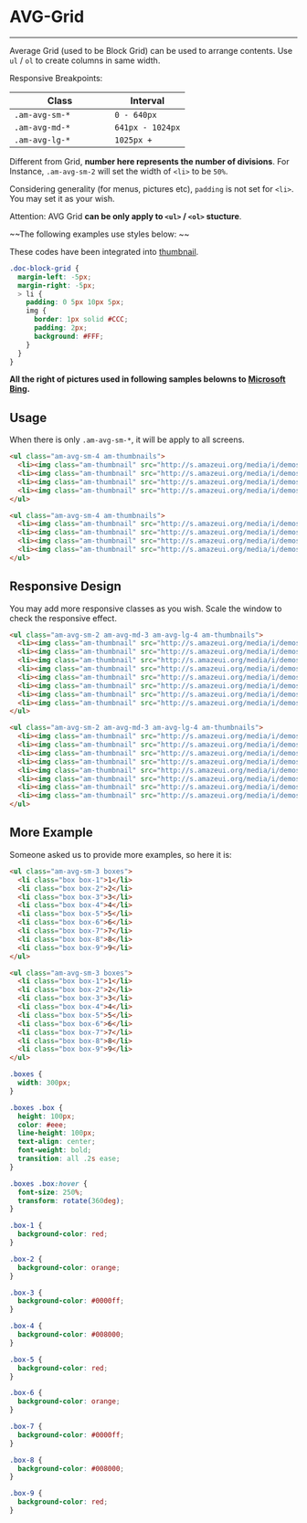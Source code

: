 # AVG-Grid
---

Average Grid (used to be Block Grid) can be used to arrange contents. Use `ul` / `ol` to create columns in same width.

Responsive Breakpoints:

<table class="am-table am-table-bordered am-table-striped">
  <thead>
  <tr>
    <th style="width: 160px">Class</th>
    <th>Interval</th>
  </tr>
  </thead>
  <tbody>
  <tr>
    <td><code>.am-avg-sm-*</code></td>
    <td><code>0 - 640px</code></td>
  </tr>
  <tr>
    <td><code>.am-avg-md-*</code></td>
    <td><code>641px - 1024px</code></td>
  </tr>
  <tr>
    <td><code>.am-avg-lg-*</code></td>
    <td><code>1025px + </code></td>
  </tr>
  </tbody>
</table>

Different from Grid, **number here represents the number of divisions**. For Instance, `.am-avg-sm-2` will set the width of `<li>` to be `50%`.

Considering generality (for menus, pictures etc), `padding` is not set for `<li>`. You may set it as your wish.

Attention: AVG Grid __can be only apply to `<ul>` / `<ol>` stucture__.

~~The following examples use styles below: ~~

These codes have been integrated into [thumbnail](/css/thumbnail?_ver=2.x).

```css
.doc-block-grid {
  margin-left: -5px;
  margin-right: -5px;
  > li {
    padding: 0 5px 10px 5px;
    img {
      border: 1px solid #CCC;
      padding: 2px;
      background: #FFF;
    }
  }
}
```

**All the right of pictures used in following samples belowns to [Microsoft Bing](http://www.bing.com).**

## Usage

When there is only `.am-avg-sm-*`, it will be apply to all screens.

`````html
<ul class="am-avg-sm-4 am-thumbnails">
  <li><img class="am-thumbnail" src="http://s.amazeui.org/media/i/demos/bing-1.jpg" /></li>
  <li><img class="am-thumbnail" src="http://s.amazeui.org/media/i/demos/bing-2.jpg" /></li>
  <li><img class="am-thumbnail" src="http://s.amazeui.org/media/i/demos/bing-3.jpg" /></li>
  <li><img class="am-thumbnail" src="http://s.amazeui.org/media/i/demos/bing-4.jpg" /></li>
</ul>
`````

```html
<ul class="am-avg-sm-4 am-thumbnails">
  <li><img class="am-thumbnail" src="http://s.amazeui.org/media/i/demos/bing-1.jpg" /></li>
  <li><img class="am-thumbnail" src="http://s.amazeui.org/media/i/demos/bing-2.jpg" /></li>
  <li><img class="am-thumbnail" src="http://s.amazeui.org/media/i/demos/bing-3.jpg" /></li>
  <li><img class="am-thumbnail" src="http://s.amazeui.org/media/i/demos/bing-4.jpg" /></li>
</ul>
```

## Responsive Design

You may add more responsive classes as you wish. Scale the window to check the responsive effect.

`````html
<ul class="am-avg-sm-2 am-avg-md-3 am-avg-lg-4 am-thumbnails">
  <li><img class="am-thumbnail" src="http://s.amazeui.org/media/i/demos/bing-1.jpg" /></li>
  <li><img class="am-thumbnail" src="http://s.amazeui.org/media/i/demos/bing-2.jpg" /></li>
  <li><img class="am-thumbnail" src="http://s.amazeui.org/media/i/demos/bing-3.jpg" /></li>
  <li><img class="am-thumbnail" src="http://s.amazeui.org/media/i/demos/bing-4.jpg" /></li>
  <li><img class="am-thumbnail" src="http://s.amazeui.org/media/i/demos/bing-1.jpg" /></li>
  <li><img class="am-thumbnail" src="http://s.amazeui.org/media/i/demos/bing-2.jpg" /></li>
  <li><img class="am-thumbnail" src="http://s.amazeui.org/media/i/demos/bing-3.jpg" /></li>
  <li><img class="am-thumbnail" src="http://s.amazeui.org/media/i/demos/bing-4.jpg" /></li>
</ul>
`````

```html
<ul class="am-avg-sm-2 am-avg-md-3 am-avg-lg-4 am-thumbnails">
  <li><img class="am-thumbnail" src="http://s.amazeui.org/media/i/demos/bing-1.jpg" /></li>
  <li><img class="am-thumbnail" src="http://s.amazeui.org/media/i/demos/bing-2.jpg" /></li>
  <li><img class="am-thumbnail" src="http://s.amazeui.org/media/i/demos/bing-3.jpg" /></li>
  <li><img class="am-thumbnail" src="http://s.amazeui.org/media/i/demos/bing-4.jpg" /></li>
  <li><img class="am-thumbnail" src="http://s.amazeui.org/media/i/demos/bing-1.jpg" /></li>
  <li><img class="am-thumbnail" src="http://s.amazeui.org/media/i/demos/bing-2.jpg" /></li>
  <li><img class="am-thumbnail" src="http://s.amazeui.org/media/i/demos/bing-3.jpg" /></li>
  <li><img class="am-thumbnail" src="http://s.amazeui.org/media/i/demos/bing-4.jpg" /></li>
</ul>
```

## More Example

Someone asked us to provide more examples, so here it is:

<style>
  .boxes {
    width: 300px;
  }

  .boxes .box {
    height: 100px;
    color: #eee;
    line-height: 100px;
    text-align: center;
    font-weight: bold;
    transition: transform .25s ease;
  }

  .boxes .box:hover {
    font-size: 250%;
    transform: rotate(360deg);
    -webkit-animation: heart .45s ease-in-out .15s infinite;
    animation: heart .45s ease-in-out .15s infinite;
  }

  .box-1 {
    background-color: red;
  }

  .box-2 {
    background-color: orange;
  }

  .box-3 {
    background-color: #0000ff;
  }

  .box-4 {
    background-color: #008000;
  }

  .box-5 {
    background-color: red;
  }

  .box-6 {
    background-color: orange;
  }

  .box-7 {
    background-color: #0000ff;
  }

  .box-8 {
    background-color: #008000;
  }

  .box-9 {
    background-color: red;
  }

  @-webkit-keyframes heart {
    0% {
      font-size: 150%;
    }

    100% {
      font-size: 300%;
    }
  }

  @keyframes heart {
    0% {
      font-size: 150%;
    }

    100% {
      font-size: 300%;
    }
  }
</style>

`````html
<ul class="am-avg-sm-3 boxes">
  <li class="box box-1">1</li>
  <li class="box box-2">2</li>
  <li class="box box-3">3</li>
  <li class="box box-4">4</li>
  <li class="box box-5">5</li>
  <li class="box box-6">6</li>
  <li class="box box-7">7</li>
  <li class="box box-8">8</li>
  <li class="box box-9">9</li>
</ul>
`````

```html
<ul class="am-avg-sm-3 boxes">
  <li class="box box-1">1</li>
  <li class="box box-2">2</li>
  <li class="box box-3">3</li>
  <li class="box box-4">4</li>
  <li class="box box-5">5</li>
  <li class="box box-6">6</li>
  <li class="box box-7">7</li>
  <li class="box box-8">8</li>
  <li class="box box-9">9</li>
</ul>
```
```css
.boxes {
  width: 300px;
}

.boxes .box {
  height: 100px;
  color: #eee;
  line-height: 100px;
  text-align: center;
  font-weight: bold;
  transition: all .2s ease;
}

.boxes .box:hover {
  font-size: 250%;
  transform: rotate(360deg);
}

.box-1 {
  background-color: red;
}

.box-2 {
  background-color: orange;
}

.box-3 {
  background-color: #0000ff;
}

.box-4 {
  background-color: #008000;
}

.box-5 {
  background-color: red;
}

.box-6 {
  background-color: orange;
}

.box-7 {
  background-color: #0000ff;
}

.box-8 {
  background-color: #008000;
}

.box-9 {
  background-color: red;
}
```

